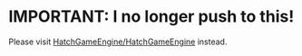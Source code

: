 # IMPORTANT: I no longer push to this!

Please visit [HatchGameEngine/HatchGameEngine](https://github.com/HatchGameEngine/HatchGameEngine) instead.
